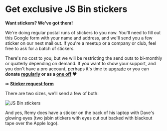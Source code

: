 # Get exclusive JS Bin stickers

**Want stickers? We've got them!**

We're doing regular postal runs of stickers to you now. You'll need to fill out this Google form with your name and address, and we'll send you a few sticker on our next mail out. If you're a meetup or a company or club, feel free to ask for a batch of stickers.

There's no cost to you, but we will be restricting the send outs to bi-monthly or quaterly depending on demand. If you want to show your support, and you don't have a pro account, perhaps it's time to [upgrade](/upgrade) or you can **donate [regularly](https://gratipay.com/jsbin) or as a [one off](https://www.paypal.me/rem) ❤**

➡ **[Sticker request form](https://docs.google.com/forms/d/1tttJAkH0OEABv7lRr1yhmCZoj5GQ7nemWFjOgOqwxlQ/viewform)**

There are two sizes, we'll send a few of both:

![JS Bin stickers](/images/stickers.jpg)

And yes, Remy does have a sticker on the back of his laptop with Dave's glowing eyes (two jsbin stickers with eyes cut out backed with blackout tape over the Apple logo).
